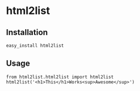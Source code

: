 html2list
=========

Installation
------------

    easy_install html2list

Usage
-----

    from html2list.html2list import html2list
    html2list('<h1>This</h1>Works<sup>Awesome</sup>')
